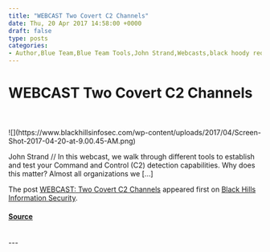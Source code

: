 ```yaml
---
title: "WEBCAST Two Covert C2 Channels"
date: Thu, 20 Apr 2017 14:58:00 +0000
draft: false
type: posts
categories: 
- Author,Blue Team,Blue Team Tools,John Strand,Webcasts,black hoody required,C2,C2 Channels,command and control,covert c2 channels,hacking,pen-testing
---
```

# WEBCAST Two Covert C2 Channels

<br/>

<br/>
![](https://www.blackhillsinfosec.com/wp-content/uploads/2017/04/Screen-Shot-2017-04-20-at-9.00.45-AM.png)

John Strand // In this webcast, we walk through different tools to establish and test your Command and Control (C2) detection capabilities. Why does this matter? Almost all organizations we \[…\]

The post [WEBCAST: Two Covert C2 Channels](https://www.blackhillsinfosec.com/webcast-two-covert-c2-channels/) appeared first on [Black Hills Information Security](https://www.blackhillsinfosec.com).

#### [Source](https://www.blackhillsinfosec.com/webcast-two-covert-c2-channels/)

<br/>
---
